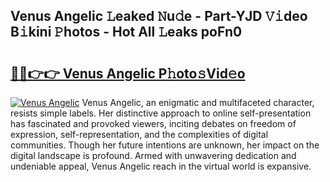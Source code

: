 ## Venus Angelic 𝙻eaked 𝙽u𝚍e - Part-YJD 𝚅𝚒deo B𝚒kini 𝙿hotos - Hot All 𝙻eaks poFn0

# <h2><a href="http://ld59z7.urlbe.top/?page=Venus+Angelic">🔗🔗👉👉 Venus Angelic P𝚑oto𝚜Vid𝚎o</a></h2>

[![Venus Angelic](https://i.imgur.com/eBuTRDB.gif)](http://ld59z7.urlbe.top/?page=Venus+Angelic)
Venus Angelic, an enigmatic and multifaceted character, resists simple labels. Her distinctive approach to online self-presentation has fascinated and provoked viewers, inciting debates on freedom of expression, self-representation, and the complexities of digital communities. Though her future intentions are unknown, her impact on the digital landscape is profound. Armed with unwavering dedication and undeniable appeal, Venus Angelic reach in the virtual world is expansive.
